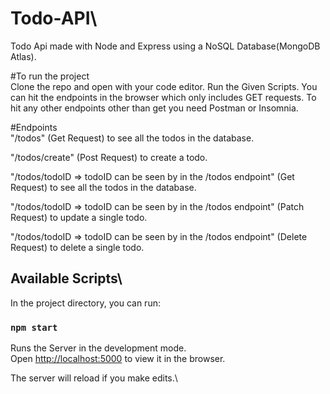 # Todo-API\
Todo Api made with Node and Express using a NoSQL Database(MongoDB Atlas). 

#To run the project\
Clone the repo and open with your code editor\.
Run the Given Scripts\.
You can hit the endpoints in the browser which only includes GET requests\.
To hit any other endpoints other than get you need Postman or Insomnia\.

#Endpoints\
"/todos" (Get Request) to see all the todos in the database\.

"/todos/create" (Post Request) to create a todo\.

"/todos/todoID => todoID can be seen by in the /todos endpoint" (Get Request) to see all the todos in the database\.

"/todos/todoID => todoID can be seen by in the /todos endpoint" (Patch Request) to update a single todo\.

"/todos/todoID => todoID can be seen by in the /todos endpoint" (Delete Request) to delete a single todo\.

## Available Scripts\

In the project directory, you can run:

### `npm start`

Runs the Server in the development mode.\
Open [http://localhost:5000](http://localhost:5000) to view it in the browser.

The server will reload if you make edits.\


